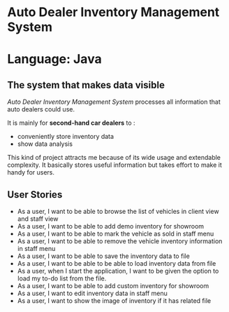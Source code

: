 # Auto Dealer Inventory Management System
# Language: Java

## The system that makes data visible
*Auto Dealer Inventory Management System* processes all information that auto dealers could use. 

It is mainly for **second-hand car dealers** to : 
- conveniently store inventory data
- show data analysis

This kind of project attracts me because of its wide usage and extendable complexity. It basically stores useful information but takes effort to make it handy for users.

## User Stories
- As a user, I want to be able to browse the list of vehicles in client view and staff view
- As a user, I want to be able to add demo inventory for showroom
- As a user, I want to be able to mark the vehicle as sold in staff menu
- As a user, I want to be able to remove the vehicle inventory information in staff menu
- As a user, I want to be able to save the inventory data to file
- As a user, I want to be able to be able to load inventory data from file
- As a user, when I start the application, I want to be given the option to load my to-do list from the file.
- As a user, I want to be able to add custom inventory for showroom
- As a user, I want to edit inventory data in staff menu
- As a user, I want to show the image of inventory if it has related file
